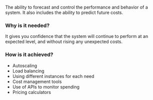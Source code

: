 The ability to forecast and control the performance and behavior of a system. It also includes the ability to predict future costs.

### Why is it needed?
It gives you confidence that the system will continue to perform at an expected level, and without rising any unexpected costs.

### How is it achieved?
* Autoscaling
* Load balancing
* Using different instances for each need
* Cost management tools
* Use of APIs to monitor spending
* Pricing calculators
